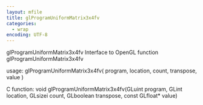 ```yaml
---
layout: mfile
title: glProgramUniformMatrix3x4fv
categories:
  - wrap
encoding: UTF-8
---
```


glProgramUniformMatrix3x4fv  Interface to OpenGL function glProgramUniformMatrix3x4fv

usage:  glProgramUniformMatrix3x4fv( program, location, count, transpose, value )

C function:  void glProgramUniformMatrix3x4fv(GLuint program, GLint location, GLsizei count, GLboolean transpose, const GLfloat\* value)